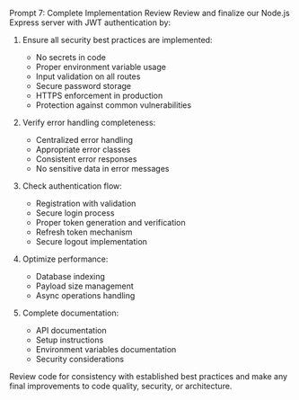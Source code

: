 Prompt 7: Complete Implementation Review
Review and finalize our Node.js Express server with JWT authentication by:

1. Ensure all security best practices are implemented:
   - No secrets in code
   - Proper environment variable usage
   - Input validation on all routes
   - Secure password storage
   - HTTPS enforcement in production
   - Protection against common vulnerabilities

2. Verify error handling completeness:
   - Centralized error handling
   - Appropriate error classes
   - Consistent error responses
   - No sensitive data in error messages

3. Check authentication flow:
   - Registration with validation
   - Secure login process
   - Proper token generation and verification
   - Refresh token mechanism
   - Secure logout implementation

4. Optimize performance:
   - Database indexing
   - Payload size management
   - Async operations handling

5. Complete documentation:
   - API documentation
   - Setup instructions
   - Environment variables documentation
   - Security considerations

Review code for consistency with established best practices and make any final improvements to code quality, security, or architecture.